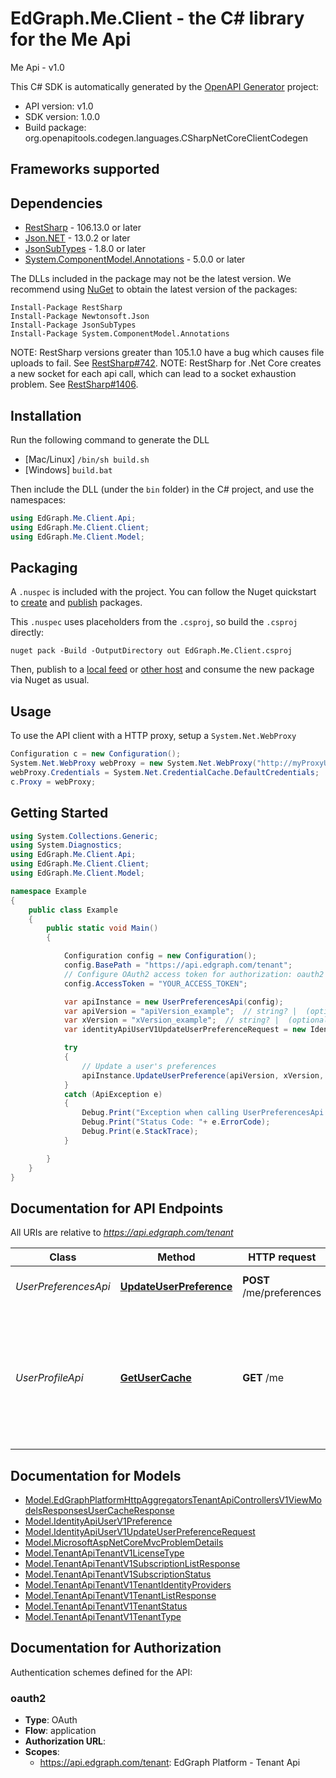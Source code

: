# EdGraph.Me.Client - the C# library for the Me Api

Me Api - v1.0

This C# SDK is automatically generated by the [OpenAPI Generator](https://openapi-generator.tech) project:

- API version: v1.0
- SDK version: 1.0.0
- Build package: org.openapitools.codegen.languages.CSharpNetCoreClientCodegen

<a id="frameworks-supported"></a>
## Frameworks supported

<a id="dependencies"></a>
## Dependencies

- [RestSharp](https://www.nuget.org/packages/RestSharp) - 106.13.0 or later
- [Json.NET](https://www.nuget.org/packages/Newtonsoft.Json/) - 13.0.2 or later
- [JsonSubTypes](https://www.nuget.org/packages/JsonSubTypes/) - 1.8.0 or later
- [System.ComponentModel.Annotations](https://www.nuget.org/packages/System.ComponentModel.Annotations) - 5.0.0 or later

The DLLs included in the package may not be the latest version. We recommend using [NuGet](https://docs.nuget.org/consume/installing-nuget) to obtain the latest version of the packages:
```
Install-Package RestSharp
Install-Package Newtonsoft.Json
Install-Package JsonSubTypes
Install-Package System.ComponentModel.Annotations
```

NOTE: RestSharp versions greater than 105.1.0 have a bug which causes file uploads to fail. See [RestSharp#742](https://github.com/restsharp/RestSharp/issues/742).
NOTE: RestSharp for .Net Core creates a new socket for each api call, which can lead to a socket exhaustion problem. See [RestSharp#1406](https://github.com/restsharp/RestSharp/issues/1406).

<a id="installation"></a>
## Installation
Run the following command to generate the DLL
- [Mac/Linux] `/bin/sh build.sh`
- [Windows] `build.bat`

Then include the DLL (under the `bin` folder) in the C# project, and use the namespaces:
```csharp
using EdGraph.Me.Client.Api;
using EdGraph.Me.Client.Client;
using EdGraph.Me.Client.Model;
```
<a id="packaging"></a>
## Packaging

A `.nuspec` is included with the project. You can follow the Nuget quickstart to [create](https://docs.microsoft.com/en-us/nuget/quickstart/create-and-publish-a-package#create-the-package) and [publish](https://docs.microsoft.com/en-us/nuget/quickstart/create-and-publish-a-package#publish-the-package) packages.

This `.nuspec` uses placeholders from the `.csproj`, so build the `.csproj` directly:

```
nuget pack -Build -OutputDirectory out EdGraph.Me.Client.csproj
```

Then, publish to a [local feed](https://docs.microsoft.com/en-us/nuget/hosting-packages/local-feeds) or [other host](https://docs.microsoft.com/en-us/nuget/hosting-packages/overview) and consume the new package via Nuget as usual.

<a id="usage"></a>
## Usage

To use the API client with a HTTP proxy, setup a `System.Net.WebProxy`
```csharp
Configuration c = new Configuration();
System.Net.WebProxy webProxy = new System.Net.WebProxy("http://myProxyUrl:80/");
webProxy.Credentials = System.Net.CredentialCache.DefaultCredentials;
c.Proxy = webProxy;
```

<a id="getting-started"></a>
## Getting Started

```csharp
using System.Collections.Generic;
using System.Diagnostics;
using EdGraph.Me.Client.Api;
using EdGraph.Me.Client.Client;
using EdGraph.Me.Client.Model;

namespace Example
{
    public class Example
    {
        public static void Main()
        {

            Configuration config = new Configuration();
            config.BasePath = "https://api.edgraph.com/tenant";
            // Configure OAuth2 access token for authorization: oauth2
            config.AccessToken = "YOUR_ACCESS_TOKEN";

            var apiInstance = new UserPreferencesApi(config);
            var apiVersion = "apiVersion_example";  // string? |  (optional) 
            var xVersion = "xVersion_example";  // string? |  (optional) 
            var identityApiUserV1UpdateUserPreferenceRequest = new IdentityApiUserV1UpdateUserPreferenceRequest?(); // IdentityApiUserV1UpdateUserPreferenceRequest? |  (optional) 

            try
            {
                // Update a user's preferences
                apiInstance.UpdateUserPreference(apiVersion, xVersion, identityApiUserV1UpdateUserPreferenceRequest);
            }
            catch (ApiException e)
            {
                Debug.Print("Exception when calling UserPreferencesApi.UpdateUserPreference: " + e.Message );
                Debug.Print("Status Code: "+ e.ErrorCode);
                Debug.Print(e.StackTrace);
            }

        }
    }
}
```

<a id="documentation-for-api-endpoints"></a>
## Documentation for API Endpoints

All URIs are relative to *https://api.edgraph.com/tenant*

Class | Method | HTTP request | Description
------------ | ------------- | ------------- | -------------
*UserPreferencesApi* | [**UpdateUserPreference**](docs\UserPreferencesApi.md#updateuserpreference) | **POST** /me/preferences | Update a user's preferences
*UserProfileApi* | [**GetUserCache**](docs\UserProfileApi.md#getusercache) | **GET** /me | Retrieves the profile of the user that is currently logged in, including user preferences and tenants associated


<a id="documentation-for-models"></a>
## Documentation for Models

 - [Model.EdGraphPlatformHttpAggregatorsTenantApiControllersV1ViewModelsResponsesUserCacheResponse](docs\EdGraphPlatformHttpAggregatorsTenantApiControllersV1ViewModelsResponsesUserCacheResponse.md)
 - [Model.IdentityApiUserV1Preference](docs\IdentityApiUserV1Preference.md)
 - [Model.IdentityApiUserV1UpdateUserPreferenceRequest](docs\IdentityApiUserV1UpdateUserPreferenceRequest.md)
 - [Model.MicrosoftAspNetCoreMvcProblemDetails](docs\MicrosoftAspNetCoreMvcProblemDetails.md)
 - [Model.TenantApiTenantV1LicenseType](docs\TenantApiTenantV1LicenseType.md)
 - [Model.TenantApiTenantV1SubscriptionListResponse](docs\TenantApiTenantV1SubscriptionListResponse.md)
 - [Model.TenantApiTenantV1SubscriptionStatus](docs\TenantApiTenantV1SubscriptionStatus.md)
 - [Model.TenantApiTenantV1TenantIdentityProviders](docs\TenantApiTenantV1TenantIdentityProviders.md)
 - [Model.TenantApiTenantV1TenantListResponse](docs\TenantApiTenantV1TenantListResponse.md)
 - [Model.TenantApiTenantV1TenantStatus](docs\TenantApiTenantV1TenantStatus.md)
 - [Model.TenantApiTenantV1TenantType](docs\TenantApiTenantV1TenantType.md)


<a id="documentation-for-authorization"></a>
## Documentation for Authorization


Authentication schemes defined for the API:
<a id="oauth2"></a>
### oauth2

- **Type**: OAuth
- **Flow**: application
- **Authorization URL**: 
- **Scopes**: 
  - https://api.edgraph.com/tenant: EdGraph Platform - Tenant Api

